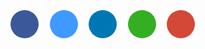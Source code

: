 <style>
  .share-panel{
    display: flex;
    align-items:center;
    flex-flow:row wrap;
    justify-content:flex-start;
  }
  .share-panel a{
     margin:2.5px 17.5px 12px 0;
     width:45px;
     height:45px;
     color:#fff;
     opacity:1;
     transition:opacity 0.3s ease-in-out;
     border-radius:50%;
  }
  .mobile .share-panel a{
     margin-bottom:0;
  }
  .share-panel a:hover{
    opacity:0.84;
  }
  .facebook {
    background-color: #3b5998;
  }
  .linkedin {
    background-color: #0077b5;
  }
  .whatsapp {
    background-color: #34af23;
  }
  .twitter {
    background-color: #4099FF;
  }
  .google {
    background-color: #d34836;
  }
  .mobile{
    position:fixed;
    bottom:0;
    left:0;
    width:100%;
    height:60px;
    background-color:#f5f5fa;
    z-index:499;
  }
</style>
<div class = 'share-panel'> 
   <a class = 'flex-in facebook' href="https://www.facebook.com/sharer/sharer.php?u={{ site.url }}{{site.baseurl}}{{ page.url }}"
   onclick="window.open(this.href, 'mywin','left=20,top=20,width=500,height=500,toolbar=1,resizable=0'); return false;" >
     <i class="fa fa-facebook"></i>
   </a>
   
   <a class = 'flex-in twitter' href="https://twitter.com/intent/tweet?text={{ page.title }}&url={{ site.url }}{{site.baseurl}}{{ page.url }}" onclick="window.open(this.href, 'mywin', 'left=20,top=20,width=500,height=500,toolbar=1,resizable=0'); return false;">
     <i class="fa fa-twitter"></i>
   </a>
  
   <a class = 'flex-in linkedin' href="https://www.linkedin.com/shareArticle?mini=true&url={{ site.url }}{{site.baseurl}}{{ page.url }}&title={{ page.title }}&summary={{ page.description }}&source={{site.title}}" onclick="window.open(this.href, 'mywin', 'left=20,top=20,width=500,height=500,toolbar=1,resizable=0'); return false;" >
     <i class="fa fa-linkedin"></i>
   </a>
   
   <a class = 'flex-in whatsapp' href="whatsapp://send?text={{ site.url }}{{site.baseurl}}{{ page.url }}" data-action="share/whatsapp/share">
     <i class="fa fa-whatsapp"></i>
   </a>

  <a class = 'flex-in google' href="https://plus.google.com/share?url={{ site.url }}{{site.baseurl}}{{ page.url }}" onclick="window.open(this.href, 'mywin','left=20,top=20,width=500,height=500,toolbar=1,resizable=0'); return false;" >
    <i class='fa fa-google-plus'></i>
  </a>                                       
</div>
